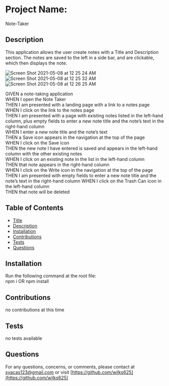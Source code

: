 
# Project Name:
Note-Taker

## Description
This application allows the user create notes with a Title and Description section. The notes are saved to the left in a side bar, and are clickable, which then displays the note.

![Screen Shot 2021-05-08 at 12 25 24 AM](https://user-images.githubusercontent.com/76915726/117526773-40f94d00-af95-11eb-9313-6f66a3562f51.png)
![Screen Shot 2021-05-08 at 12 25 32 AM](https://user-images.githubusercontent.com/76915726/117526782-579fa400-af95-11eb-93e0-b2c4c53bceef.png)
![Screen Shot 2021-05-08 at 12 26 25 AM](https://user-images.githubusercontent.com/76915726/117526785-60907580-af95-11eb-893a-c55730fcbec7.png)

GIVEN a note-taking application  
WHEN I open the Note Taker  
THEN I am presented with a landing page with a link to a notes page  
WHEN I click on the link to the notes page  
THEN I am presented with a page with existing notes listed in the left-hand column, plus empty fields to enter a new note title and the note’s text in the right-hand column  
WHEN I enter a new note title and the note’s text  
THEN a Save icon appears in the navigation at the top of the page  
WHEN I click on the Save icon  
THEN the new note I have entered is saved and appears in the left-hand column with the other existing notes  
WHEN I click on an existing note in the list in the left-hand column  
THEN that note appears in the right-hand column  
WHEN I click on the Write icon in the navigation at the top of the page  
THEN I am presented with empty fields to enter a new note title and the note’s text in the right-hand column 
WHEN I click on the Trash Can icon in the left-hand column  
THEN that note will be deleted    

## Table of Contents
- [Title](#Project-Name)
- [Description](#Description)
- [Installation](#Installation)
- [Contributions](#Contributions)
- [Tests](#Tests)
- [Questions](#Questions)

## Installation 
Run the following command at the root file:  
npm i OR npm install

## Contributions
no contributions at this time

## Tests
no tests available

## Questions
For any questions, concerns, or comments, please contact at syacas123@gmail.com or visit [https://github.com/wilks625](https://github.com/wilks625)